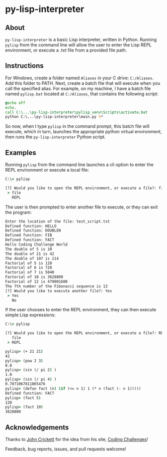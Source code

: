 # py-lisp-interpreter

## About
`py-lisp-interpreter` is a basic Lisp interpreter, written in Python. Running `pylisp` from the command line will allow the user to enter the Lisp REPL environment, or execute a .txt file from a provided file path. 

## Instructions
For Windows, create a folder named `Aliases` in your C drive: `C:/Aliases`. Add this folder to PATH. Next, create a batch file that will execute when you call the specified alias. For example, on my machine, I have a batch file named `pylisp.bat` located at `C:/Aliases`, that contains the following script:

```bat
@echo off
echo.
call C:\...\py-lisp-interpreter\pylisp_venv\Scripts\activate.bat
python C:\...\py-lisp-interpreter\main.py %*
```

So now, when I type `pylisp` in the command prompt, this batch file will execute, which in turn, launches the appropriate python virtual environment, then runs the `py-lisp-interpreter` Python script. 

## Examples

Running `pylisp` from the command line launches a cli option to enter the REPL environment or execute a local file:

```cmd
C:\> pylisp

[?] Would you like to open the REPL environment, or execute a file?: file
 > file
   REPL
```

The user is then prompted to enter another file to execute, or they can exit the program:

```cmd
Enter the location of the file: test_script.txt
Defined function: HELLO
Defined function: DOUBLEN
Defined function: FIB
Defined function: FACT
Hello Coding Challenge World
The double of 5 is 10
The double of 21 is 42
The double of 107 is 214
Factorial of 5 is 120
Factorial of 6 is 720
Factorial of 7 is 5040
Factorial of 10 is 3628800
Factorial of 12 is 479001600
The 7th number of the Fibonacci sequence is 13
[?] Would you like to execute another file?: Yes
 > Yes
   No
```

If the user chooses to enter the REPL environment, they can then execute simple Lisp expressions:

```cmd
C:\> pylisp

[?] Would you like to open the REPL environment, or execute a file?: REPL
   file
 > REPL

pylisp> (+ 21 21)
42
pylisp> (pow 2 3)
8.0
pylisp> (sin (/ pi 2) )
1.0
pylisp> (sin (/ pi 4) )
0.7071067811865476
pylisp> (defun fact (n) (if (<= n 1) 1 (* n (fact (- n 1)))))
Defined function: FACT
pylisp> (fact 5)
120
pylisp> (fact 10)
3628800
```

## Acknowledgements
Thanks to [John Crickett](https://github.com/JohnCrickett) for the idea from his site, [Coding Challenges](https://codingchallenges.substack.com/p/coding-challenge-30-lisp-interpreter)!

Feedback, bug reports, issues, and pull requests welcome!
